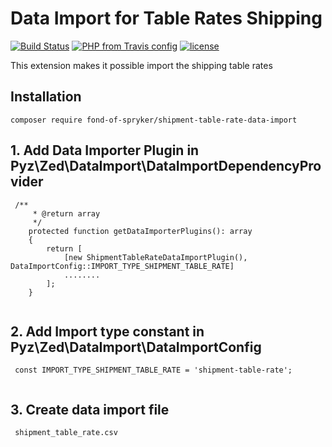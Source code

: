 # Data Import for Table Rates Shipping
[![Build Status](https://travis-ci.org/fond-of/spryker-shipment-table-rate-data-import.svg?branch=master)](https://travis-ci.org/fond-of/spryker-shipment-table-rate-data-import)
[![PHP from Travis config](https://img.shields.io/travis/php-v/symfony/symfony.svg)](https://php.net/)
[![license](https://img.shields.io/github/license/mashape/apistatus.svg)](https://packagist.org/packages/fond-of-spryker/shipment-table-rate-data-import)


This extension makes it possible import the shipping table rates

## Installation

```
composer require fond-of-spryker/shipment-table-rate-data-import
```

## 1. Add Data Importer Plugin in  Pyz\Zed\DataImport\DataImportDependencyProvider

```
 /**
     * @return array
     */
    protected function getDataImporterPlugins(): array
    {
        return [
            [new ShipmentTableRateDataImportPlugin(), DataImportConfig::IMPORT_TYPE_SHIPMENT_TABLE_RATE]
            ........
        ];
    }
     
```

## 2. Add Import type constant in  Pyz\Zed\DataImport\DataImportConfig

```
 const IMPORT_TYPE_SHIPMENT_TABLE_RATE = 'shipment-table-rate';
     
```

## 3. Create data import file 

```
 shipment_table_rate.csv
     
```

